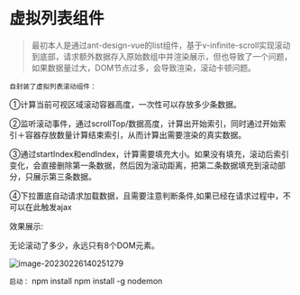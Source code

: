 # 虚拟列表组件

> 最初本人是通过ant-design-vue的list组件，基于v-infinite-scroll实现滚动到底部，请求额外数据存入原始数组中并渲染展示，但也导致了一个问题，如果数据量过大，DOM节点过多，会导致渲染，滚动卡顿问题。

`自封装了虚拟列表滚动组件：`

①计算当前可视区域滚动容器高度，一次性可以存放多少条数据。

②监听滚动事件，通过scrollTop/数据高度，计算出开始索引，同时通过开始索引＋容器存放数量计算结束索引，从而计算出需要渲染的真实数据。

③通过startIndex和endIndex，计算需要填充大小。如果没有填充，滚动后索引变化，会直接删除第一条数据，然后因为滚动距离，把第二条数据填充到滚动部分，只展示第三条数据。

④下拉置底自动请求加载数据，且需要注意判断条件,如果已经在请求过程中，不可以在此触发ajax

效果展示:

无论滚动了多少，永远只有8个DOM元素。

![image-20230226140251279](C:\Users\szdrz\AppData\Roaming\Typora\typora-user-images\image-20230226140251279.png)








`启动：`  npm install 
         npm install -g nodemon 
         



